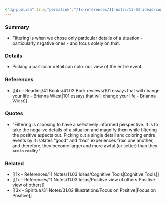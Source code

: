 ```yaml
---
{"dg-publish":true,"permalink":"/1x-references/11-notes/11-03-ideas/cognitive-biases-filtering/","title":"Cognitive biases - Filtering"}
---
```



### Summary
- Filtering is when we chose only particular details of a situation - particularly negative ones - and focus solely on that.

### Details
- Picking a particular detail can color our view of the entire event

### References
- [[4x - Reading/41 Books/41.02 Book reviews/101 essays that will change your life - Brianna Wiest\|101 essays that will change your life - Brianna Wiest]]

### Quotes
- "Filtering is choosing to have a selectively informed perspective. It is to take the negative details of a situation and magnify them while filtering the positive aspects out. Picking out a single detail and coloring entire events by it isolates “good” and “bad” experiences from one another, and therefore, they become larger and more awful (or better) than they are in reality."

### Related
- [[1x - References/11 Notes/11.03 Ideas/Cognitive Tools\|Cognitive Tools]]
- [[1x - References/11 Notes/11.03 Ideas/Positive view of others\|Positive view of others]]
- [[3x - Spiritual/31 Notes/31.02 Illustrations/Focus on Positive\|Focus on Positive]]